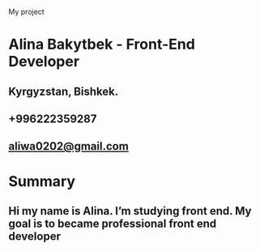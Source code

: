 My project
# Alina Bakytbek  - Front-End Developer
## Kyrgyzstan, Bishkek.
## +996222359287 ##
## aliwa0202@gmail.com ##
# Summary
## Hi my name is Alina. I’m studying front end. My goal is to became professional front end developer ##

